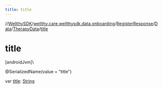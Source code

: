```yaml
---
title: title
---
```

//[WellthySDK](../../../../../index.html)/[wellthy.care.wellthysdk.data.onboarding](../../../index.html)/[RegisterResponse](../../index.html)/[Data](../index.html)/[TherapyData](index.html)/[title](title.html)



# title



[androidJvm]\




@SerializedName(value = "title")



var [title](title.html): [String](https://kotlinlang.org/api/latest/jvm/stdlib/kotlin/-string/index.html)





